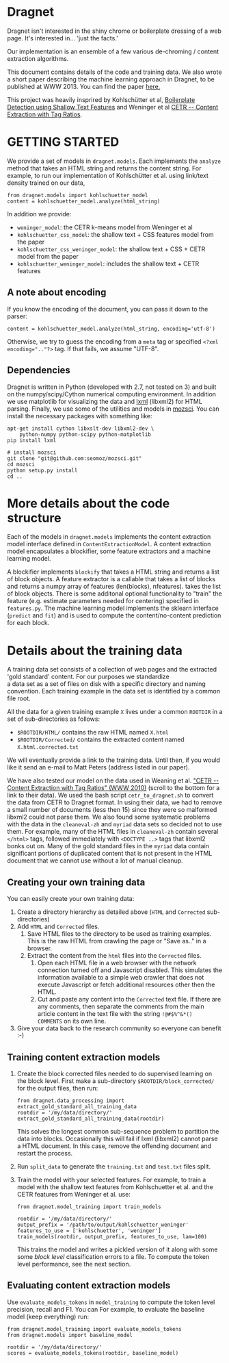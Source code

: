 
Dragnet
=====================================

Dragnet isn't interested in the shiny chrome or boilerplate dressing of a 
web page. It's interested in... 'just the facts.'

Our implementation is an ensemble of a few various
de-chroming / content extraction algorithms.

This document contains details of the code and training data.
We also wrote a short paper describing the machine learning approach in Dragnet,
to be published at WWW 2013.  You can find the paper
[here.](http://github.com/seomoz/dragnet/blob/master/dragnet_www2013.pdf?raw=true)

This project was heavily insprired by
Kohlschütter et al, [Boilerplate Detection using Shallow Text Features](http://www.l3s.de/~kohlschuetter/publications/wsdm187-kohlschuetter.pdf) and 
Weninger et al [CETR -- Content Extraction with Tag Ratios](http://web.engr.illinois.edu/~weninge1/cetr/).

# GETTING STARTED

We provide a set of models in `dragnet.models`.  Each implements the
`analyze` method that takes an HTML string and returns the content string.
For example, to run our implementation of Kohlschütter et al. using
link/text density trained on our data,

    from dragnet.models import kohlschuetter_model
    content = kohlschuetter_model.analyze(html_string)

In addition we provide:

* `weninger_model`: the CETR k-means model from Weninger et al
* `kohlschuetter_css_model`: the shallow text + CSS features model from the paper
* `kohlschuetter_css_weninger_model`: the shallow text + CSS + CETR model from the paper
* `kohlschuetter_weninger_model`: includes the shallow text + CETR features

## A note about encoding

If you know the encoding of the document, you can pass it down to the parser:

    content = kohlschuetter_model.analyze(html_string, encoding='utf-8')

Otherwise, we try to guess the encoding from a `meta` tag or specified
`<?xml encoding=".."?>` tag.  If that fails, we assume "UTF-8".

## Dependencies

Dragnet is written in Python (developed with 2.7, not tested on 3)
and built on the numpy/scipy/Cython numerical computing environment.
In addition we use matplotlib for visualizing the data and
<a href="http://lxml.de/">lxml</a> (libxml2)
for HTML parsing.  Finally, we use some of the utilities and models in
<a href="http://github.com/seomoz/mozsci">mozsci</a>.  You can install
the necessary packages with something like:

    apt-get install cython libxslt-dev libxml2-dev \
        python-numpy python-scipy python-matplotlib 
    pip install lxml

    # install mozsci
    git clone "git@github.com:seomoz/mozsci.git" 
    cd mozsci
    python setup.py install
    cd ..


# More details about the code structure

Each of the models in `dragnet.models` implements the
content extraction model interface defined in `ContentExtractionModel`.
A content extraction model encapsulates a blockifier, some feature
extractors and a machine learning model.

A blockifier implements `blockify` that takes a HTML string and returns a list
of block objects.  A feature extractor is a callable that takes a list
of blocks and returns a numpy array of features (len(blocks), nfeatures).
takes the list of block objects.  There is some additonal optional functionality
to "train" the feature (e.g. estimate parameters needed for centering)
specified in `features.py`.  The machine learning model implements
the sklearn interface (`predict` and `fit`) and is used to compute
the content/no-content prediction for each block.


# Details about the training data

A training data set consists of a collection of web pages and the extracted
'gold standard' content.  For our purposes we standardize  
a data set as a set of files on disk with a specific directory and naming
convention.  Each training example in the data set
is identified by a common file root.  

All the data for a given training example `X` lives under a common `ROOTDIR`
in a set of sub-directories as follows:

* `$ROOTDIR/HTML/` contains the raw HTML named `X.html`
* `$ROOTDIR/Corrected/` contains the extracted content named `X.html.corrected.txt`

We will eventually provide a link to the training data.  Until then, if you would like
it send an e-mail to Matt Peters (address listed in our paper).

We have also tested our model on the data used in Weaning et al.
["CETR -- Content Extraction with Tag Ratios" (WWW 2010)](http://web.engr.illinois.edu/~weninge1/cetr/)
(scroll to the bottom for a link to their data).  We used the bash script
`cetr_to_dragnet.sh` to convert the data from CETR to Dragnet format.  In using their data,
we had to remove a small number of documents (less then 15) since they were so malformed
libxml2 could not parse them.  We also found some systematic problems with the data in the
`cleaneval-zh` and `myriad` data sets so decided not to use them.  For example,
many of the HTML files in `cleaneval-zh` contain several `</html>` tags, followed immediately
with `<DOCTYPE ..>` tags that libxml2 bonks out on.  Many of the gold standard files
in the `myriad` data contain significant portions of duplicated content that is not
present in the HTML document that we cannot use without a lot of manual cleanup.

## Creating your own training data

You can easily create your own training data:

1.  Create a directory hierarchy as detailed above (`HTML` and `Corrected` sub-directories)
2.  Add `HTML` and `Corrected` files.
    1.  Save HTML files to the directory to be used as training examples.  This is the raw HTML from crawling the page or "Save as.." in a browser.
    2.  Extract the content from the `html` files into the `Corrected` files.
        1.  Open each HTML file in a web browser with the network connection turned off
            and Javascript disabled.  This simulates the information available to a simple
            web crawler that does not execute Javascript or fetch additional
            resources other then the HTML.
        2.  Cut and paste any content into the `Corrected` text
            file.  If there are any comments, then separate the comments from the main
            article content in the text file with the string `!@#$%^&*()  COMMENTS`
            on its own line.
3.  Give your data back to the research community so everyone can benefit :-)

## Training content extraction models

1.  Create the block corrected files needed to do supervised learning on the block level.
First make a sub-directory `$ROOTDIR/block_corrected/` for the output files, then run:

        from dragnet.data_processing import extract_gold_standard_all_training_data
        rootdir = '/my/data/directory/'
        extract_gold_standard_all_training_data(rootdir)

    This solves the longest common sub-sequence problem to partition the data
    into blocks.  Occasionally this will fail if lxml (libxml2) cannot parse
    a HTML document.  In this case, remove the offending document and restart the process.
2.  Run `split_data` to generate the `training.txt` and `test.txt` files split.
3.  Train the model with your selected features.  For example, to 
    train a model with the shallow text features from Kohlschuetter et al.
    and the CETR features from Weninger et al. use:

        from dragnet.model_training import train_models

        rootdir = '/my/data/directory/'
        output_prefix = '/path/to/output/kohlschuetter_weninger'
        features_to_use = ['kohlschuetter', 'weninger']
        train_models(rootdir, output_prefix, features_to_use, lam=100)

    This trains the model and writes a pickled version of it along with some
    some *block level* classification errors to a file.
    To compute the token level performance, see the next section.



## Evaluating content extraction models

Use `evaluate_models_tokens` in `model_training` to compute the token level
precision, recall and F1.  You can   For example,
to evaluate the baseline model (keep everything) run:

    from dragnet.model_training import evaluate_models_tokens
    from dragnet.models import baseline_model

    rootdir = '/my/data/directory/'
    scores = evaluate_models_tokens(rootdir, baseline_model)

